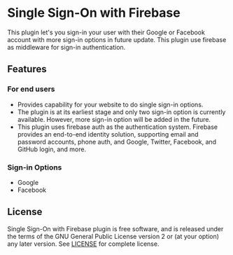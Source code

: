 # Single Sign-On with Firebase

This plugin let's you sign-in your user with their Google or Facebook account with more sign-in options in future update. This plugin use firebase as middleware for sign-in authentication.

## Features

### For end users

* Provides capability for your website to do single sign-in options.
* The plugin is at its earliest stage and only two sign-in option is currently available. However, more sign-in option will be added in the future.
* This plugin uses firebase auth as the authentication system. Firebase provides an end-to-end identity solution, supporting email and password accounts, phone auth, and Google, Twitter, Facebook, and GitHub login, and more.

### Sign-in Options

* Google
* Facebook

## License

Single Sign-On with Firebase plugin is free software, and is released under the terms of the GNU General Public License version 2 or (at your option) any later version. See [LICENSE](/LICENSE) for complete license.